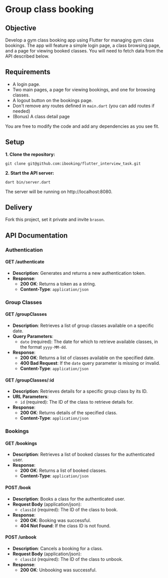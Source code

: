# Group class booking

## Objective

Develop a gym class booking app using Flutter for managing gym class bookings. The app will feature a simple login page, a class browsing page, and a page for viewing booked classes. You will need to fetch data from the API described below.

## Requirements

- A login page.
- Two main pages, a page for viewing bookings, and one for browsing classes.
- A logout button on the bookings page.
- Don't remove any routes defined in `main.dart` (you can add routes if needed)
- (Bonus) A class detail page

You are free to modify the code and add any dependencies as you see fit.

## Setup

**1. Clone the repository:**
```
git clone git@github.com:ibooking/flutter_interview_task.git
```
**2. Start the API server:**
```
dart bin/server.dart
```

The server will be running on http://localhost:8080.

## Delivery
Fork this project, set it private and invite `brason`.

## API Documentation

### Authentication

#### GET /authenticate

- **Description**: Generates and returns a new authentication token.
- **Response**:
  - **200 OK**: Returns a token as a string.
  - **Content-Type**: `application/json`

### Group Classes

#### GET /groupClasses

- **Description**: Retrieves a list of group classes available on a specific date.
- **Query Parameters**:
  - `date` (required): The date for which to retrieve available classes, in the format `yyyy-MM-dd`.
- **Response**:
  - **200 OK**: Returns a list of classes available on the specified date.
  - **400 Bad Request**: If the `date` query parameter is missing or invalid.
  - **Content-Type**: `application/json`

#### GET /groupClasses/:id

- **Description**: Retrieves details for a specific group class by its ID.
- **URL Parameters**:
  - `id` (required): The ID of the class to retrieve details for.
- **Response**:
  - **200 OK**: Returns details of the specified class.
  - **Content-Type**: `application/json`

### Bookings

#### GET /bookings

- **Description**: Retrieves a list of booked classes for the authenticated user.
- **Response**:
  - **200 OK**: Returns a list of booked classes.
  - **Content-Type**: `application/json`

#### POST /book

- **Description**: Books a class for the authenticated user.
- **Request Body** (application/json):
  - `classId` (required): The ID of the class to book.
- **Response**:
  - **200 OK**: Booking was successful.
  - **404 Not Found**: If the class ID is not found.

#### POST /unbook

- **Description**: Cancels a booking for a class.
- **Request Body** (application/json):
  - `classId` (required): The ID of the class to unbook.
- **Response**:
  - **200 OK**: Unbooking was successful.
